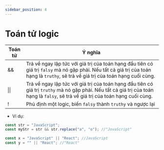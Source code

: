 ```yaml
---
sidebar_position: 4
---
```


# Toán tử logic

| Toán tử | Ý nghĩa                                                                                                                                                                            |
| ------- | ---------------------------------------------------------------------------------------------------------------------------------------------------------------------------------- |
| &&      | Trả về ngay lập tức với giá trị của toán hạng đầu tiên có giá trị `falsy` mà nó gặp phải. Nếu tất cả giá trị của toán hạng là `truthy`, sẽ trả về giá trị của toán hạng cuối cùng. |
| \|\|    | Trả về ngay lập tức với giá trị của toán hạng đầu tiên có giá trị `truthy` mà nó gặp phải. Nếu tất cả giá trị của toán hạng là `falsy`, sẽ trả về giá trị của toán hạng cuối cùng. |
| !       | Phủ định một logic, biến `falsy` thành `truthy` và ngược lại                                                                                                                       |

- Ví dụ:

```js
const str = "JavaScript";
const myStr = str && str.replace("a", "o"); //"JovaScript"

const x = "JavaScript" || "React"; //JavaScript
const y = "" || "React"; //"React"
```
